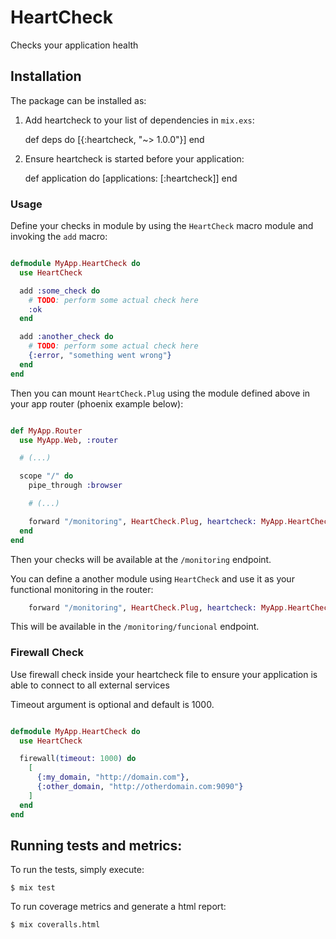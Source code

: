 # HeartCheck

Checks your application health

## Installation

The package can be installed as:

  1. Add heartcheck to your list of dependencies in `mix.exs`:

        def deps do
          [{:heartcheck, "~> 1.0.0"}]
        end

  2. Ensure heartcheck is started before your application:

        def application do
          [applications: [:heartcheck]]
        end

### Usage

Define your checks in module by using the `HeartCheck` macro module and invoking the `add` macro:

```elixir

defmodule MyApp.HeartCheck do
  use HeartCheck

  add :some_check do
    # TODO: perform some actual check here
    :ok
  end

  add :another_check do
    # TODO: perform some actual check here
    {:error, "something went wrong"}
  end
end

```

Then you can mount `HeartCheck.Plug` using the module defined above in your app router (phoenix example below):

```elixir

def MyApp.Router
  use MyApp.Web, :router

  # (...)

  scope "/" do
    pipe_through :browser

    # (...)

    forward "/monitoring", HeartCheck.Plug, heartcheck: MyApp.HeartCheck
  end
end

```

Then your checks will be available at the `/monitoring` endpoint.

You can define a another module using `HeartCheck` and use it as your functional monitoring in the router:

```elixir
    forward "/monitoring", HeartCheck.Plug, heartcheck: MyApp.HeartCheck, functional: MyApp.FunctionalHeartCheck
```

This will be available in the `/monitoring/funcional` endpoint.

### Firewall Check

Use firewall check inside your heartcheck file to ensure your application is able to connect to all external services

Timeout argument is optional and default is 1000.
```elixir

defmodule MyApp.HeartCheck do
  use HeartCheck

  firewall(timeout: 1000) do
    [
      {:my_domain, "http://domain.com"},
      {:other_domain, "http://otherdomain.com:9090"}
    ]
  end
end
```

## Running tests and metrics:

To run the tests, simply execute:

```
$ mix test
```

To run coverage metrics and generate a html report:

```
$ mix coveralls.html
```
